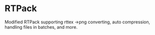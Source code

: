 # RTPack
Modified RTPack supporting rttex ->png converting, auto compression, handling files in batches, and more.

